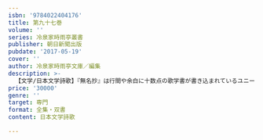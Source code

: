 ```yaml
---
isbn: '9784022404176'
title: 第九十七巻
volume: ''
series: 冷泉家時雨亭叢書
publisher: 朝日新聞出版
pubdate: '2017-05-19'
cover: ''
author: 冷泉家時雨亭文庫／編集
description: >-
  【文学/日本文学詩歌】『無名抄』は行間や余白に十数点の歌学書が書き込まれているユニークな本。永享から慶長までの短冊500枚を擁する『君臣僧俗……』は、病床の霊元天皇を慰めるため叡覧に供された記録が伝わる。ほかに室町時代前期写の『袖中抄』を収載。
price: '30000'
genre: ''
target: 専門
format: 全集・双書
content: 日本文学詩歌

---
```

